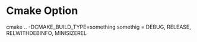 # Cmake Option

cmake .. -DCMAKE_BUILD_TYPE=something
somethig = DEBUG, RELEASE, RELWITHDEBINFO, MINISIZEREL